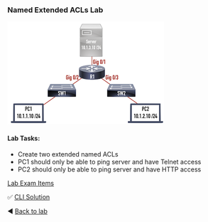  ### Named Extended ACLs Lab

![Lab topology](https://github.com/tech-zero/assets/blob/main/images/acl.png?raw=true)

#### Lab Tasks:
- Create two extended named ACLs
- PC1 should only be able to ping server and have Telnet access
- PC2 should only be able to ping server and have HTTP access

[Lab Exam Items](../)

✅ [CLI Solution](https://github.com/tech-zero/assets/blob/main/solutions/acl-lab1.md)

◀️ [Back to lab](https://github.com/tech-zero/ccnp-encor/blob/main/labs/31dayrev/lab1/README.md)
